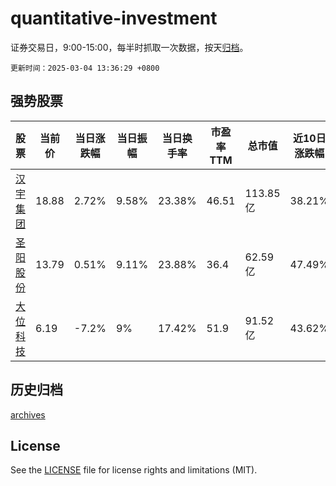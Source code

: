 # quantitative-investment

证券交易日，9:00-15:00，每半时抓取一次数据，按天[归档](archives)。

`更新时间：2025-03-04 13:36:29 +0800`

## 强势股票

|股票|当前价|当日涨跌幅|当日振幅|当日换手率|市盈率TTM|总市值|近10日涨跌幅|
|----|----|----|----|----|----|----|----|
|[汉宇集团](https://xueqiu.com/S/SZ300403)|18.88|2.72%|9.58%|23.38%|46.51|113.85亿|38.21%|
|[圣阳股份](https://xueqiu.com/S/SZ002580)|13.79|0.51%|9.11%|23.88%|36.4|62.59亿|47.49%|
|[大位科技](https://xueqiu.com/S/SH600589)|6.19|-7.2%|9%|17.42%|51.9|91.52亿|43.62%|

## 历史归档

[archives](archives)

## License

See the [LICENSE](LICENSE) file for license rights and limitations (MIT).